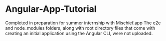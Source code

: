 # Angular-App-Tutorial
Completed in preparation for summer internship with Mischief.app 
The e2e and node_modules folders, along with root directory files that come with creating an initial application using the Angular CLI, were not uploaded. 
